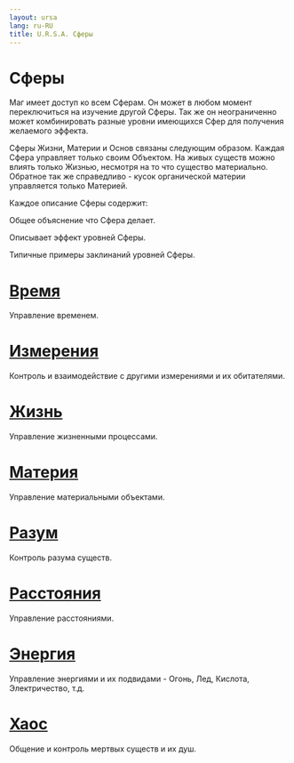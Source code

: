 ```yaml
---
layout: ursa
lang: ru-RU
title: U.R.S.A. Сферы
---
```


<div id="nav-placeholder"></div>
<script>
$(function(){
  $("#nav-placeholder").load("/ursa_doc/navbar.html");
});
</script>

# Сферы

Маг имеет доступ ко всем Сферам. Он может в любом момент переключиться на изучение другой Сферы. Так же он неограниченно может комбинировать разные уровни имеющихся Сфер для получения желаемого эффекта.

Сферы Жизни, Материи и Основ связаны следующим образом. Каждая Сфера управляет только своим Объектом. На живых существ можно влиять только Жизнью, несмотря на то что существо материально. Обратное так же справедливо - кусок органической материи управляется только Материей.

Каждое описание Сферы содержит:

Общее объяснение что Сфера делает.

Описывает эффект уровней Сферы.

Типичные примеры заклинаний уровней Сферы.

# [**Время**](/ursa_doc/fantasy/common/spheres/time.html)

Управление временем.

# [**Измерения**](/ursa_doc/fantasy/common/spheres/dimentions.html)

Контроль и взаимодействие с другими измерениями и их обитателями.

# [**Жизнь**](/ursa_doc/fantasy/common/spheres/life.html)

Управление жизненными процессами.

# [**Материя**](/ursa_doc/fantasy/common/spheres/material.html)

Управление материальными объектами.

# [**Разум**](/ursa_doc/fantasy/common/spheres/mind.html)

Контроль разума существ.

# [**Расстояния**](/ursa_doc/fantasy/common/spheres/space.html)

Управление расстояниями.

# [**Энергия**](/ursa_doc/fantasy/common/spheres/energy.html)

Управление энергиями и их подвидами - Огонь, Лед, Кислота, Электричество, т.д.

# [**Хаос**](/ursa_doc/fantasy/common/spheres/chaos.html)

Общение и контроль мертвых существ и их душ.
